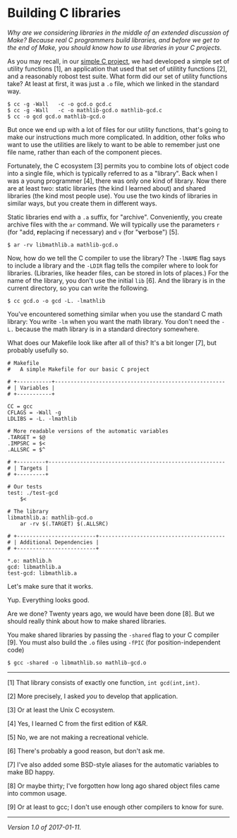Building C libraries
====================

*Why are we considering libraries in the middle of an extended discussion
of Make?  Because real C programmers build libraries, and before we 
get to the end of Make, you should know how to use libraries in your
C projects.*

As you may recall, in our [simple C project](cnix-simple-c-project),
we had developed a simple set of utility functions [1], an application
that used that set of utilitity functions [2], and a reasonably robost
test suite.  What form did our set of utility functions take?  At least
at first, it was just a `.o` file, which we linked in the standard way.

    $ cc -g -Wall   -c -o gcd.o gcd.c
    $ cc -g -Wall   -c -o mathlib-gcd.o mathlib-gcd.c
    $ cc -o gcd gcd.o mathlib-gcd.o

But once we end up with a lot of files for our utility functions, that's
going to make our instructions much more complicated.  In addition,
other folks who want to use the utilities are likely to want to be able
to remember just one file name, rather than each of the component pieces.

Fortunately, the C ecosystem [3] permits you to combine lots of object
code into a single file, which is typically referred to as a "library".
Back when I was a young programmer [4], there was only one kind of
library.  Now there are at least two: static libraries (the kind I learned
about) and shared libraries (the kind most people use).  You use the two
kinds of libraries in similar ways, but you create them in different ways.

Static libraries end with a `.a` suffix, for "archive".  Conveniently,
you create archive files with the `ar` command.  We will typically use
the parameters `r` (for "add, **r**eplacing if necessary) and `v` (for
"**v**erbose") [5].

    $ ar -rv libmathlib.a mathlib-gcd.o

Now, how do we tell the C compiler to use the library?  The `-lNAME` flag
says to include a library and the `-LDIR` flag tells the compiler where
to look for libraries.  (Libraries, like header files, can be stored in
lots of places.)  For the name of the library, you don't use the initial
`lib` [6].  And the library is in the current directory, so you can write
the following.

    $ cc gcd.o -o gcd -L. -lmathlib

You've encountered something similar when you use the standard C math
library: You write `-lm` when you want the math library.  You don't need
the `-L.` because the math library is in a standard directory somewhere.

What does our Makefile look like after all of this?  It's a bit longer [7],
but probably usefully so.

    # Makefile
    #   A simple Makefile for our basic C project 
    
    # +-----------+------------------------------------------------------
    # | Variables |
    # +-----------+
    
    CC = gcc
    CFLAGS = -Wall -g
    LDLIBS = -L. -lmathlib
    
    # More readable versions of the automatic variables
    .TARGET = $@
    .IMPSRC = $<
    .ALLSRC = $^
    
    # +---------+--------------------------------------------------------
    # | Targets |
    # +---------+
    
    # Our tests
    test: ./test-gcd
    	$<
    
    # The library
    libmathlib.a: mathlib-gcd.o
    	ar -rv $(.TARGET) $(.ALLSRC)
    
    # +-------------------------+----------------------------------------
    # | Additional Dependencies |
    # +-------------------------+
    
    *.o: mathlib.h
    gcd: libmathlib.a
    test-gcd: libmathlib.a

Let's make sure that it works.


Yup.  Everything looks good.

Are we done?  Twenty years ago, we would have been done [8].  But we
should really think about how to make shared libraries.

You make shared  libraries by passing the `-shared` flag to your
C compiler [9].  You must also build the `.o` files using `-fPIC`
(for position-independent code)

    $ gcc -shared -o libmathlib.so mathlib-gcd.o

---

[1] That library consists of exactly one function, `int gcd(int,int)`.

[2] More precisely, I asked *you* to develop that application.

[3] Or at least the Unix C ecosystem.

[4] Yes, I learned C from the first edition of K&R.

[5] No, we are not making a recreational vehicle.

[6] There's probably a good reason, but don't ask me.

[7] I've also added some BSD-style aliases for the automatic variables
to make BD happy.

[8] Or maybe thirty; I've forgotten how long ago shared object files
came into common usage.

[9] Or at least to gcc; I don't use enough other compilers to know for
sure.

---

*Version 1.0 of 2017-01-11.*

